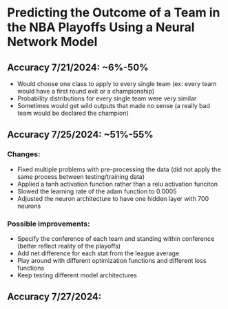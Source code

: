 # Predicting the Outcome of a Team in the NBA Playoffs Using a Neural Network Model
## Accuracy 7/21/2024: ~6%-50%
- Would choose one class to apply to every single team (ex: every team would have a first round exit or a championship)
- Probability distributions for every single team were very similar
- Sometimes would get wild outputs that made no sense (a really bad team would be declared the champion)

## Accuracy 7/25/2024: ~51%-55%
### Changes:
- Fixed multiple problems with pre-processing the data (did not apply the same process between testing/training data)
- Applied a tanh activation function rather than a relu activation funciton
- Slowed the learning rate of the adam function to 0.0005
- Adjusted the neuron architecture to have one hidden layer with 700 neurons

### Possible improvements:
- Specify the conference of each team and standing within conference (better reflect reality of the playoffs)
- Add net difference for each stat from the league average
- Play around with different optimization functions and different loss functions
- Keep testing different model architectures

## Accuracy 7/27/2024: 
